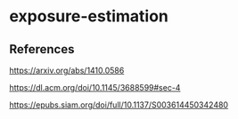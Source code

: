 # exposure-estimation

## References

https://arxiv.org/abs/1410.0586 

https://dl.acm.org/doi/10.1145/3688599#sec-4 

https://epubs.siam.org/doi/full/10.1137/S003614450342480 